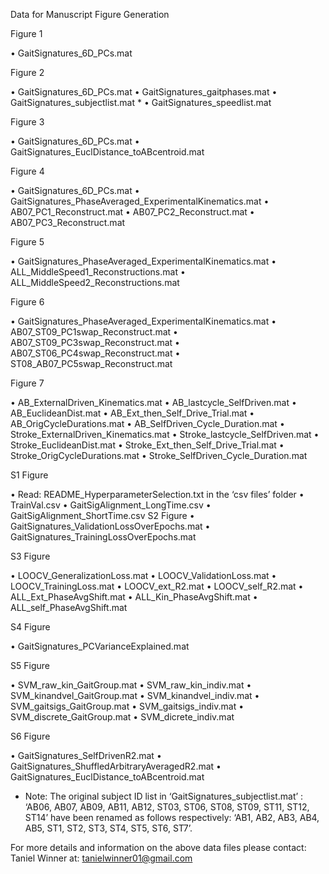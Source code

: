 Data for Manuscript Figure Generation

Figure 1

•	GaitSignatures_6D_PCs.mat

Figure 2

•	GaitSignatures_6D_PCs.mat
•	GaitSignatures_gaitphases.mat
•	GaitSignatures_subjectlist.mat *
•	GaitSignatures_speedlist.mat

Figure 3

•	GaitSignatures_6D_PCs.mat
•	GaitSignatures_EuclDistance_toABcentroid.mat

Figure 4

•	GaitSignatures_6D_PCs.mat
•	GaitSignatures_PhaseAveraged_ExperimentalKinematics.mat
•	AB07_PC1_Reconstruct.mat
•	AB07_PC2_Reconstruct.mat
•	AB07_PC3_Reconstruct.mat

Figure 5

•	GaitSignatures_PhaseAveraged_ExperimentalKinematics.mat
•	ALL_MiddleSpeed1_Reconstructions.mat
•	ALL_MiddleSpeed2_Reconstructions.mat

Figure 6

•	GaitSignatures_PhaseAveraged_ExperimentalKinematics.mat
•	AB07_ST09_PC1swap_Reconstruct.mat
•	AB07_ST09_PC3swap_Reconstruct.mat
•	AB07_ST06_PC4swap_Reconstruct.mat
•	ST08_AB07_PC5swap_Reconstruct.mat

Figure 7 

•	AB_ExternalDriven_Kinematics.mat
•	AB_lastcycle_SelfDriven.mat
•	AB_EuclideanDist.mat
•	AB_Ext_then_Self_Drive_Trial.mat
•	AB_OrigCycleDurations.mat
•	AB_SelfDriven_Cycle_Duration.mat
•	Stroke_ExternalDriven_Kinematics.mat
•	Stroke_lastcycle_SelfDriven.mat
•	Stroke_EuclideanDist.mat
•	Stroke_Ext_then_Self_Drive_Trial.mat
•	Stroke_OrigCycleDurations.mat
•	Stroke_SelfDriven_Cycle_Duration.mat

S1 Figure

•	Read: README_HyperparameterSelection.txt in the ‘csv files’ folder
•	TrainVal.csv
•	GaitSigAlignment_LongTime.csv
•	GaitSigAlignment_ShortTime.csv
S2 Figure
•	GaitSignatures_ValidationLossOverEpochs.mat
•	GaitSignatures_TrainingLossOverEpochs.mat

S3 Figure

•	LOOCV_GeneralizationLoss.mat
•	LOOCV_ValidationLoss.mat
•	LOOCV_TrainingLoss.mat
•	LOOCV_ext_R2.mat
•	LOOCV_self_R2.mat
•	ALL_Ext_PhaseAvgShift.mat
•	ALL_Kin_PhaseAvgShift.mat
•	ALL_self_PhaseAvgShift.mat

S4 Figure

•	GaitSignatures_PCVarianceExplained.mat

S5 Figure

•	SVM_raw_kin_GaitGroup.mat
•	SVM_raw_kin_indiv.mat
•	SVM_kinandvel_GaitGroup.mat
•	SVM_kinandvel_indiv.mat
•	SVM_gaitsigs_GaitGroup.mat
•	SVM_gaitsigs_indiv.mat
•	SVM_discrete_GaitGroup.mat
•	SVM_dicrete_indiv.mat

S6 Figure

•	GaitSignatures_SelfDrivenR2.mat
•	GaitSignatures_ShuffledArbitraryAveragedR2.mat
•	GaitSignatures_EuclDistance_toABcentroid.mat


* Note: The original subject ID list in ‘GaitSignatures_subjectlist.mat’ : ‘AB06, AB07, AB09, AB11, AB12, ST03, ST06, ST08, ST09, ST11, ST12, ST14’ have been renamed as follows respectively: ‘AB1, AB2, AB3, AB4, AB5, ST1, ST2, ST3, ST4, ST5, ST6, ST7’.

For more details and information on the above data files please contact: Taniel Winner at: tanielwinner01@gmail.com
